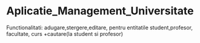 # Aplicatie_Management_Universitate
Functionalitati: adugare,stergere,editare, pentru entitatile student,profesor, facultate, curs +cautare(la student si profesor) 
